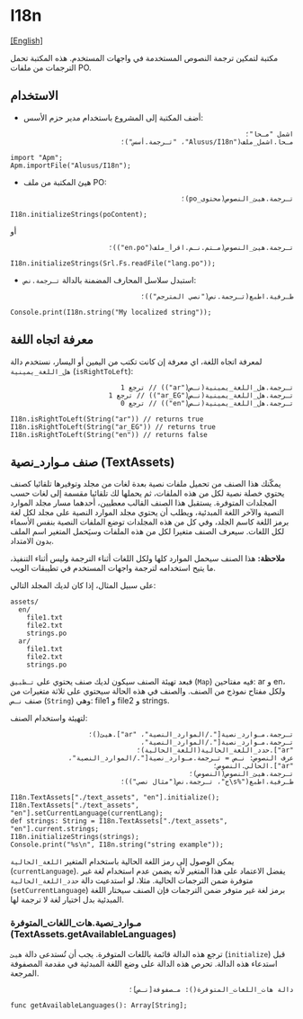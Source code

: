 # I18n
[[English]](readme.md)

مكتبة لتمكين ترجمة النصوص المستخدمة في واجهات المستخدم. هذه المكتبة تحمل الترجمات من ملفات PO.

## الاستخدام

* أضف المكتبة إلى المشروع باستخدام مدير حزم الأسس:

<div dir=rtl>

```
اشمل "مـحا"؛
مـحا.اشمل_ملف("Alusus/I18n"، "تـرجمة.أسس")؛
```

</div>

```
import "Apm";
Apm.importFile("Alusus/I18n");
```

* هيئ المكتبة من ملف PO:

<div dir=rtl>

```
تـرجمة.هيئ_النصوص(محتوى_po)؛
```

</div>

```
I18n.initializeStrings(poContent);
```

أو

<div dir=rtl>

```
تـرجمة.هيئ_النصوص(مـتم.نـم.اقرأ_ملف("en.po"))؛
```

</div>

```
I18n.initializeStrings(Srl.Fs.readFile("lang.po"));
```

* استبدل سلاسل المحارف المضمنة بالدالة `تـرجمة.نص`:

<div dir=rtl>

```
طـرفية.اطبع(تـرجمة.نص("نصي المترجم"))؛
```

</div>

```
Console.print(I18n.string("My localized string"));
```

## معرفة اتجاه اللغة

لمعرفة اتجاه اللغة، اي معرفة إن كانت تكتب من اليمين أو اليسار، نستخدم دالة `هل_اللغة_يمينية` (`isRightToLeft`):

<div dir=rtl>

```
تـرجمة.هل_اللغة_يمينية(نـص("ar")) // ترجع 1
تـرجمة.هل_اللغة_يمينية(نـص("ar_EG")) // ترجع 1
تـرجمة.هل_اللغة_يمينية(نـص("en")) // ترجع 0
```

</div>

```
I18n.isRightToLeft(String("ar")) // returns true
I18n.isRightToLeft(String("ar_EG")) // returns true
I18n.isRightToLeft(String("en")) // returns false
```

## صنف مـوارد_نصية (TextAssets)

يمكّنك هذا الصنف من تحميل ملفات نصية بعدة لغات من مجلد وتوفيرها تلقائيا كصنف يحتوي خصلة نصية لكل من
هذه الملفات، ثم يحملها لك تلقائيا مقسمة إلى لغات حسب المجلدات المتوفرة. يستقبل هذا الصنف القالب
معطيين، أحدهما مسار مجلد الموارد النصية والآخر اللغة المبدئية، ويطلب أن يحتوي مجلد الموارد النصية
على مجلد لكل لغة برمز اللغة كاسم الجلد، وفي كل من هذه المجلدات توضع الملفات النصية بنفس الأسماء لكل
اللغات. سيعرف الصنف متغيرا لكل من هذه الملفات وسيَحمل المتغير اسم الملف بدون الامتداد.

**ملاحظة:**
هذا الصنف سيحمل الموارد كلها ولكل اللغات أثناء الترجمة وليس أثناء التنفيذ، ما يتيح استخدامه لترجمة
واجهات المستخدم في تطيبقات الويب.

على سبيل المثال، إذا كان لديك المجلد التالي:

```
assets/
  en/
    file1.txt
    file2.txt
    strings.po
  ar/
    file1.txt
    file2.txt
    strings.po
```

فبعد تهيئة الصنف سيكون لديك صنف يحتوي على `تـطبيق` (`Map`) فيه مفتاحين: ar و en، ولكل مفتاح نموذج من
الصنف. والصنف في هذه الحالة سيحتوي على ثلاثة متغيرات من صنف `نـص` (`String`) وهي: file1 و file2
و strings.

لتهيئة واستخدام الصنف:

<div dir=rtl>

```
تـرجمة.مـوارد_نصية["./الموارد_النصية"، "ar"].هيئ()؛
تـرجمة.مـوارد_نصية["./الموارد_النصية"، "ar"].حدد_اللغة_الحالية(اللغة_الحالية)؛
عرف النصوص: نـص = تـرجمة.مـوارد_نصية["./الموارد_النصية"، "ar"].الحالي.النصوص؛
تـرجمة.هيئ_النصوص(النصوص)؛
طـرفية.اطبع("%s\ج"، تـرجمة.نص("مثال نصي"))؛
```

</div>

```
I18n.TextAssets["./text_assets", "en"].initialize();
I18n.TextAssets["./text_assets", "en"].setCurrentLanguage(currentLang);
def strings: String = I18n.TextAssets["./text_assets", "en"].current.strings;
I18n.initializeStrings(strings);
Console.print("%s\n", I18n.string("string example"));
```

يمكن الوصول إلى رمز اللغة الحالية باستخدام المتغير `اللغة_الحالية` (`currentLanguage`). يفضل الاعتماد
على هذا المتغير لأنه يضمن عدم استخدام لغة غير متوفرة ضمن الترجمات الحالية. مثلا، لو استدعيت دالة
`حدد_اللغة_الحالية` (`setCurrentLanguage`) برمز لغة غير متوفر ضمن الترجمات فإن الصنف سيختار اللغة
المبدئية بدل اختيار لغة لا ترجمة لها.

### مـوارد_نصية.هات_اللغات_المتوفرة (TextAssets.getAvailableLanguages)

ترجع هذه الدالة قائمة باللغات المتوفرة. يجب أن تُستدعى دالة `هيئ` (`initialize`) قبل استدعاء هذه
الدالة. تحرص هذه الدالة على وضع اللغة المبدئية في مقدمة المصفوفة المرجعة.

<div dir=rtl>

```
دالة هات_اللغات_المتوفرة(): مـصفوفة[نـص]؛
```

</div>

```
func getAvailableLanguages(): Array[String];
```


